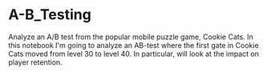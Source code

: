 # A-B_Testing
Analyze an A/B test from the popular mobile puzzle game, Cookie Cats. 
In this notebook I'm going to analyze an AB-test where the first gate in Cookie Cats moved from level 30 to level 40. In particular, will look at the impact on player retention.
